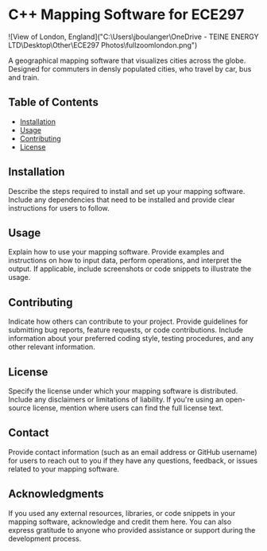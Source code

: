 # C++ Mapping Software for ECE297

![View of London, England]("C:\Users\jboulanger\OneDrive - TEINE ENERGY LTD\Desktop\Other\ECE297 Photos\fullzoomlondon.png")

A geographical mapping software that visualizes cities across the globe. Designed for commuters in densly populated cities, who travel by car, bus and train.

## Table of Contents

- [Installation](#installation)
- [Usage](#usage)
- [Contributing](#contributing)
- [License](#license)

## Installation

Describe the steps required to install and set up your mapping software. Include any dependencies that need to be installed and provide clear instructions for users to follow.

## Usage

Explain how to use your mapping software. Provide examples and instructions on how to input data, perform operations, and interpret the output. If applicable, include screenshots or code snippets to illustrate the usage.

## Contributing

Indicate how others can contribute to your project. Provide guidelines for submitting bug reports, feature requests, or code contributions. Include information about your preferred coding style, testing procedures, and any other relevant information.

## License

Specify the license under which your mapping software is distributed. Include any disclaimers or limitations of liability. If you're using an open-source license, mention where users can find the full license text.

## Contact

Provide contact information (such as an email address or GitHub username) for users to reach out to you if they have any questions, feedback, or issues related to your mapping software.

## Acknowledgments

If you used any external resources, libraries, or code snippets in your mapping software, acknowledge and credit them here. You can also express gratitude to anyone who provided assistance or support during the development process.
